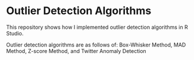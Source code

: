 # Outlier Detection Algorithms

This repository shows how I implemented outlier detection algorithms in R Studio.

Outlier detection algorithms are as follows of: Box-Whisker Method,
                                                MAD Method,
                                                Z-score Method, and 
                                                Twitter Anomaly Detection
